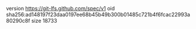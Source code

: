 version https://git-lfs.github.com/spec/v1
oid sha256:ad148197f23daa0197ee68b45b49b300b01485c721b4f6fcac22993a80290c8f
size 18733
